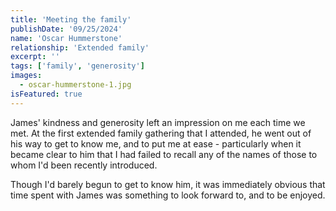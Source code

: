 ```yaml
---
title: 'Meeting the family'
publishDate: '09/25/2024'
name: 'Oscar Hummerstone'
relationship: 'Extended family'
excerpt: ''
tags: ['family', 'generosity']
images:
  - oscar-hummerstone-1.jpg
isFeatured: true
---
```


James' kindness and generosity left an impression on me each time we met. At the first extended family gathering that I attended, he went out of his way to get to know me, and to put me at ease - particularly when it became clear to him that I had failed to recall any of the names of those to whom I'd been recently introduced.

Though I'd barely begun to get to know him, it was immediately obvious that time spent with James was something to look forward to, and to be enjoyed.